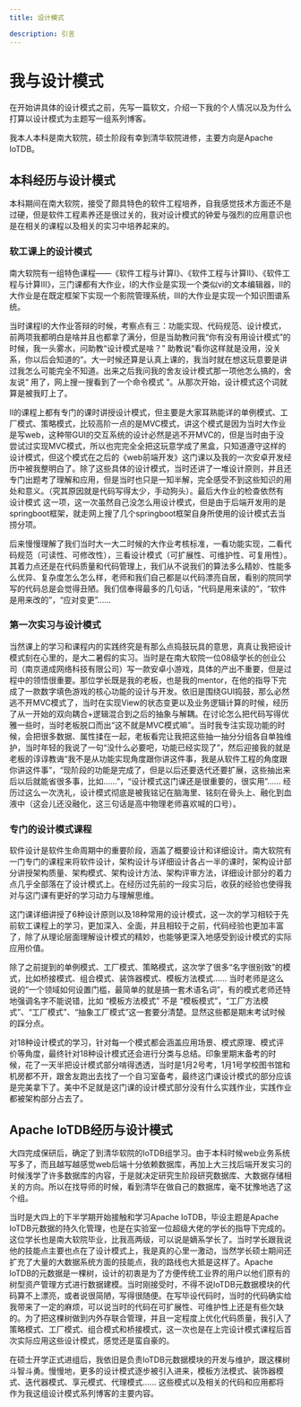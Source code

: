 ```yaml
---
title: 设计模式

description: 引言
---
```


# 我与设计模式

在开始讲具体的设计模式之前，先写一篇软文，介绍一下我的个人情况以及为什么打算以设计模式为主题写一组系列博客。

我本人本科是南大软院，硕士阶段有幸到清华软院进修，主要方向是Apache IoTDB。



## 本科经历与设计模式

本科期间在南大软院，接受了颇具特色的软件工程培养，自我感觉技术方面还不是过硬，但是软件工程素养还是很过关的，我对设计模式的钟爱与强烈的应用意识也是在相关的课程以及相关的实习中培养起来的。



### 软工课上的设计模式

南大软院有一组特色课程——《软件工程与计算I》、《软件工程与计算II》、《软件工程与计算III》，三门课都有大作业，I的大作业是实现一个类似vi的文本编辑器，II的大作业是在既定框架下实现一个影院管理系统，III的大作业是实现一个知识图谱系统。

当时课程I的大作业答辩的时候，考察点有三：功能实现、代码规范、设计模式，前两项我都明白是啥并且也都拿了满分，但是当助教问我“你有没有用设计模式”的时候，我一头雾水，问助教“设计模式是啥？” 助教说“看你这样就是没用，没关系，你以后会知道的”。大一时候还算是认真上课的，我当时就在想这玩意要是讲过我怎么可能完全不知道。出来之后我问我的舍友设计模式那一项他怎么搞的，舍友说“ 用了，网上搜一搜看到了一个命令模式 ”。从那次开始，设计模式这个词就算是被我盯上了。

II的课程上都有专门的课时讲授设计模式，但主要是大家耳熟能详的单例模式、工厂模式、策略模式，比较高阶一点的是MVC模式，讲这个模式是因为当时大作业是写web，这种带GUI的交互系统的设计必然是逃不开MVC的，但是当时由于没尝试过实现MVC模式，所以也完完全全把这玩意学成了黑盒，只知道遵守这样的设计模式，但这个模式在之后的《web前端开发》这门课以及我的一次安卓开发经历中被我整明白了。除了这些具体的设计模式，当时还讲了一堆设计原则，并且还专门出题考了理解和应用，但是当时也只是一知半解，完全感受不到这些知识的用处和意义。（究其原因就是代码写得太少，手动狗头）。最后大作业的检查依然有 设计模式 这一项，这一次虽然自己没怎么用设计模式，但是由于后端开发用的是springboot框架，就走网上搜了几个springboot框架自身所使用的设计模式去当捞分项。

后来慢慢理解了我们当时大一大二时候的大作业考核标准，一看功能实现，二看代码规范（可读性、可修改性），三看设计模式（可扩展性、可维护性、可复用性）。其着力点还是在代码质量和代码管理上，我们从不说我们的算法多么精妙、性能多么优异、复杂度怎么怎么样，老师和我们自己都是以代码漂亮自居，看别的院同学写的代码总是会觉得丑陋。我们信奉得最多的几句话，“代码是用来读的”，“软件是用来改的”，“应对变更”......



### 第一次实习与设计模式

当然课上的学习和课程内的实践终究是有那么点捣鼓玩具的意思，真真让我把设计模式刻在心里的，是大二暑假的实习。当时是在南大软院一位08级学长的创业公司（南京道成网络科技有限公司）写一款安卓小游戏，具体的产出不重要，但是过程中的领悟很重要。那位学长既是我的老板，也是我的mentor，在他的指导下完成了一款数字填色游戏的核心功能的设计与开发。依旧是围绕GUI捣鼓，那么必然逃不开MVC模式了，当时在实现View的状态变更以及业务逻辑计算的时候，经历了从一开始的双向耦合+逻辑混合到之后的抽象与解耦。在讨论怎么把代码写得优雅一些时，当时老板脱口而出“这不就是MVC模式嘛”。当时我专注实现功能的时候，会把很多数据、属性揉在一起，老板看完让我把这些抽一抽分分组各自单独维护，当时年轻的我说了一句“没什么必要吧，功能已经实现了”，然后迎接我的就是老板的谆谆教诲“我不是从功能实现角度跟你讲这件事，我是从软件工程的角度跟你讲这件事”，“现阶段的功能是完成了，但是以后还要迭代还要扩展，这些抽出来后以后就能省很多事，比如......”，“设计模式这门课还是很重要的，很实用”...... 经历过这么一次洗礼，设计模式彻底是被我铭记在脑海里、铭刻在骨头上、融化到血液中（这会儿还没融化，这三句话是高中物理老师喜欢喊的口号）。



### 专门的设计模式课程

软件设计是软件生命周期中的重要阶段，涵盖了概要设计和详细设计。南大软院有一门专门的课程来将软件设计，架构设计与详细设计各占一半的课时，架构设计部分讲授架构质量、架构模式、架构设计方法、架构评审方法，详细设计部分的着力点几乎全部落在了设计模式上。在经历过先前的一段实习后，收获的经验也使得我对与这门课有更好的学习动力与理解思维。

这门课详细讲授了6种设计原则以及18种常用的设计模式，这一次的学习相较于先前软工课程上的学习，更加深入、全面，并且相较于之前，代码经验也更加丰富了，除了从理论层面理解设计模式的精妙，也能够更深入地感受到设计模式的实际应用价值。

除了之前提到的单例模式、工厂模式、策略模式，这次学了很多“名字很别致”的模式，比如桥接模式、组合模式、装饰器模式、模板方法模式...... 当时老师是这么说的“一个领域如何设置门槛，最简单的就是搞一套术语名词”，有的模式老师还特地强调名字不能说错，比如 “模板方法模式” 不是 “模板模式”，“工厂方法模式”、“工厂模式”、“抽象工厂模式”这一套要分清楚。显然这些都是期末考试时候的踩分点。

对18种设计模式的学习，针对每一个模式都会涵盖应用场景、模式原理、模式评价等角度，最终针对18种设计模式还会进行分类与总结。印象里期末备考的时候，花了一天半把设计模式部分啃得透透，当时是1月2号考，1月1号学校图书馆和机房都不开，跟舍友跑出去找了一个自习室备考，最终这门课设计模式的部分应该是完美拿下了。美中不足就是这门课的设计模式部分没有什么实践作业，实践作业都被架构部分占去了。



## Apache IoTDB经历与设计模式

大四完成保研后，确定了到清华软院的IoTDB组学习。由于本科时候web业务系统写多了，而且越写越感觉web后端十分依赖数据库，再加上大三找后端开发实习的时候浅学了许多数据库的内容，于是就决定研究生阶段研究数据库、大数据存储相关的方向。所以在找导师的时候，看到清华在做自己的数据库，毫不犹豫地选了这个组。

当时是大四上的下半学期开始接触和学习Apache IoTDB，毕设主题是Apache IoTDB元数据的持久化管理，也是在实验室一位超级大佬的学长的指导下完成的。这位学长也是南大软院毕业，比我高两级，可以说是嫡系学长了。当时学长跟我说他的技能点主要也点在了设计模式上，我是真的心里一激动，当然学长硕士期间还扩充了大量的大数据系统方面的技能点，我的路线也大抵是这样了。Apache IoTDB的元数据是一棵树，设计的初衷是为了方便传统工业界的用户以他们原有的树型资产管理方式进行数据建模。当时刚接受时，不得不说IoTDB元数据模块的代码算不上漂亮，或者说很简陋，写得很随便。在写毕设代码时，当时的代码确实给我带来了一定的麻烦，可以说当时的代码在可扩展性、可维护性上还是有些欠缺的。为了把这棵树做到内外存联合管理，并且一定程度上优化代码质量，我引入了策略模式、工厂模式、组合模式和桥接模式，这一次也是在上完设计模式课程后首次实际应用这些设计模式，感觉还是蛮自豪的。

在硕士开学正式进组后，我依旧是负责IoTDB元数据模块的开发与维护，跟这棵树斗智斗勇。慢慢地，更多的设计模式逐步被引入进来，模板方法模式、装饰器模式、迭代器模式、享元模式、代理模式...... 这些模式以及相关的代码和应用都将作为我这组设计模式系列博客的主要内容。
